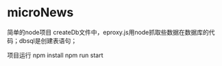 # microNews
简单的node项目
createDb文件中，eproxy.js用node抓取些数据在数据库的代码；dbsql是创建表语句；

项目运行
npm install
npm run start
